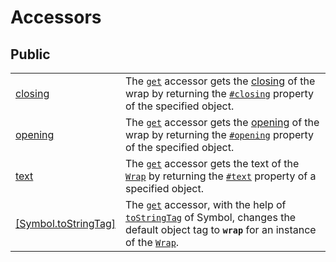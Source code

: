 # Accessors

## Public

|                                                 |                                                                                                                                                                                                                                                                                                                                                           |
| ----------------------------------------------- | --------------------------------------------------------------------------------------------------------------------------------------------------------------------------------------------------------------------------------------------------------------------------------------------------------------------------------------------------------- |
| [closing](closing.md)                           | The [`get`](https://developer.mozilla.org/en-US/docs/Web/JavaScript/Reference/Functions/get) accessor gets the [closing](../../library/basic-concepts.md#closing) of the wrap by returning the [`#closing`](../properties/closing.md) property of the specified object.                                                                                   |
| [opening](opening.md)                           | The [`get`](https://developer.mozilla.org/en-US/docs/Web/JavaScript/Reference/Functions/get) accessor gets the [opening](../../library/basic-concepts.md#opening) of the wrap by returning the [`#opening`](../properties/opening.md) property of the specified object.                                                                                   |
| [text](text.md)                                 | The [`get`](https://developer.mozilla.org/en-US/docs/Web/JavaScript/Reference/Functions/get) accessor gets the text of the [`Wrap`](../description.md) by returning the [`#text`](../properties/text.md) property of a specified object.                                                                                                                  |
| [\[Symbol.toStringTag\]](symbol.tostringtag.md) | The [`get`](https://developer.mozilla.org/en-US/docs/Web/JavaScript/Reference/Functions/get) accessor, with the help of [`toStringTag`](https://developer.mozilla.org/en-US/docs/Web/JavaScript/Reference/Global\_Objects/Symbol/toStringTag) of Symbol, changes the default object tag to **`wrap`** for an instance of the [`Wrap`](../description.md). |
